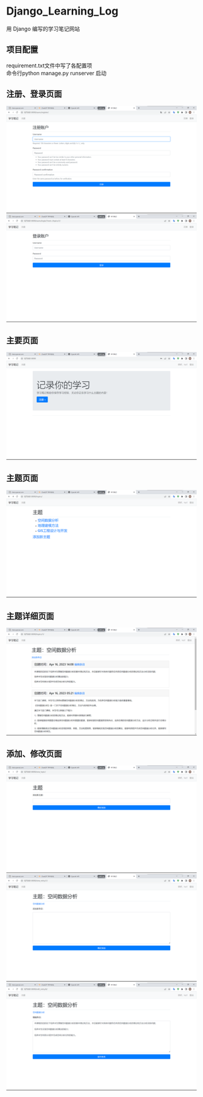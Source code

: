 # Django_Learning_Log
用 Django 编写的学习笔记网站<br>
## 项目配置
requirement.txt文件中写了各配置项<br>
命令行python manage.py runserver 启动
## 注册、登录页面
![注册页面](./image/signup.png)
![登录页面](./image/login.png)
## 主要页面
![主要页面](./image/index.png)
## 主题页面
![主题页面](./image/topics.png)
## 主题详细页面
![主题详细页面](./image/topic.png)
## 添加、修改页面
![添加主题页面](./image/addtopic.png)
![添加内容页面](./image/addentry.png)
![修改内容页面](./image/editentry.png)
